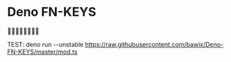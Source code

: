 # Deno FN-KEYS
🦕🦕🦕🦕🦕🦕🦕🦕


TEST:
deno run --unstable https://raw.githubusercontent.com/bawix/Deno-FN-KEYS/master/mod.ts

